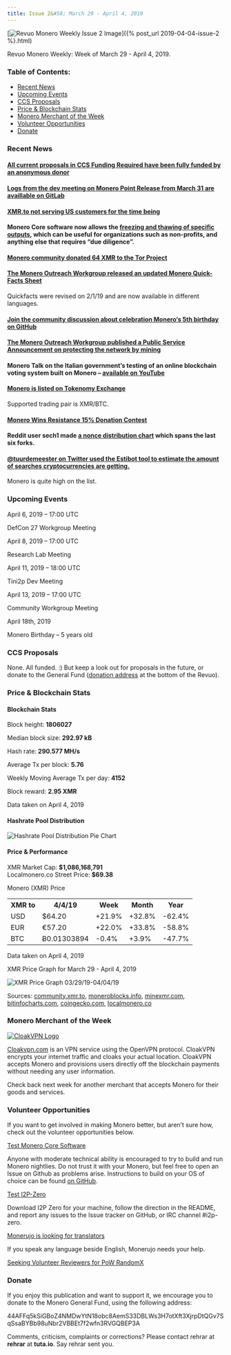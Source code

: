 ```yaml
---
title: Issue 2&#58; March 29 - April 4, 2019
---
```

[<img src="/img/img-issue2.jpg" alt="Revuo Monero Weekly Issue 2 Image">]({% post_url 2019-04-04-issue-2 %}.html)

Revuo Monero Weekly: Week of March 29 - April 4, 2019.
<!--more-->

<h3>Table of Contents:</h3>
<ul class="contents">
    <li><a href="#news">Recent News</a></li>
    <li><a href="#events">Upcoming Events</a></li>
    <li><a href="#proposals">CCS Proposals</a></li>
    <li><a href="#stats">Price & Blockchain Stats</a></li>
    <li><a href="#merchant">Monero Merchant of the Week</a></li>
    <li><a href="#volunteer">Volunteer Opportunities</a></li>
    <li><a href="#donate">Donate</a></li>
</ul>


<h3 id="news">Recent News</h3>

<div class="newsbyte">
    <h4>
        <a href="https://www.reddit.com/r/Monero/comments/b7s97g/some_generous_donors_topped_off_all_of_the/" target="_blank">All current proposals in CCS Funding Required have been fully funded by an anonymous donor</a>
    </h4>
</div>

<div class="newsbyte">
    <h4>
        <a href="https://repo.getmonero.org/monero-project/monero-site/blob/989dfe4db6d25e64b997f203bcb9fa913ccc5120/_posts/2019-03-31-logs-for-the-dev-meeting-held-on-2019-03-31.md" target="_blank">Logs from the dev meeting on Monero Point Release from March 31 are availlable on GitLab</a>
    </h4>
</div>

<div class="newsbyte">
    <h4>
        <a href="https://www.reddit.com/r/Monero/comments/b73rng/xmrto_not_serving_us_customers_for_the_time_being/" target="_blank">XMR.to not serving US customers for the time being</a>
    </h4>
</div>

<div class="newsbyte">
    <h4>
        Monero Core software now allows the <a href="https://twitter.com/JEhrenhofer/status/1112745292301041664" target="_blank">freezing and thawing of specific outputs</a>, which can be useful for organizations such as non-profits, and anything else that requires “due diligence”.
    </h4>
</div>

<div class="newsbyte">
    <h4>
        <a href="https://twitter.com/elkakai/status/1113139958716469249" target="_blank">Monero community donated 64 XMR to the Tor Project</a>
    </h4>
</div>

<div class="newsbyte">
    <h4>
        <a href="https://www.reddit.com/r/Monero/comments/b6pbhj/monero_quickfacts_sheet_revised_212019/" target="_blank">The Monero Outreach Workgroup released an updated Monero Quick-Facts Sheet</a>
    </h4>
    <p>Quickfacts were revised on 2/1/19 and are now available in different languages.</p>
</div>

<div class="newsbyte">
    <h4>
        <a href="https://github.com/monero-project/meta/issues/324" target="_blank">Join the community discussion about celebration Monero‘s 5th birthday on GitHub</a>
    </h4>
</div>

<div class="newsbyte">
    <h4>
        <a href="https://www.monerooutreach.org/mine-to-support-the-network.php" target="_blank">The Monero Outreach Workgroup published a Public Service Announcement on protecting the network by mining</a>
    </h4> 
</div>

<div class="newsbyte">
    <h4>
        Monero Talk on the Italian government’s testing of an online blockchain voting system built on Monero – <a href="https://www.youtube.com/watch?v=LLabc2nPE7o" target="_blank">available on YouTube</a>
    </h4>
</div>
 

<div class="newsbyte">
    <h4><a href="https://www.reddit.com/r/Monero/comments/b7z8g0/monero_listed_on_tokenomy_exchange/" target="_blank">Monero is listed on Tokenomy Exchange</a></h4>
    <p>Supported trading pair is XMR/BTC.</p>
</div>

<div class="newsbyte">
    <h4>
        <a href="https://medium.com/resistanceio/monero-wins-the-donation-contest-e1e7f771ac12" target="_blank">Monero Wins Resistance 15% Donation Contest</a>
    </h4>
</div>

<div class="newsbyte">
    <h4>
        Reddit user sech1 made <a href="https://cdn.discordapp.com/attachments/494821900711886848/561498176973045770/nonces.png" target="_blank">a nonce distribution chart</a> which spans the last six forks.
    </h4>
</div>

<div class="newsbyte">
    <h4>
        <a href="https://twitter.com/TuurDemeester/status/1111131198020112385" target="_blank">@tuurdemeester on Twitter used the Estibot tool to estimate the amount of searches cryptocurrencies are getting.</a>
    </h4>
    <p>Monero is quite high on the list.</p>
</div>

<h3 id="events">Upcoming Events</h3>

<div class="event">
    <p class="date">April 6, 2019 – 17:00 UTC</p>
    <p>DefCon 27 Workgroup Meeting</p>
</div>

<div class="event">
    <p class="date" markdown="1">April 8, 2019 – 17:00 UTC</p>
    <p markdown="1">Research Lab Meeting</p>
</div>

<div class="event">
    <p class="date" markdown="1">April 11, 2019 – 18:00 UTC</p>
    <p markdown="1">Tini2p Dev Meeting</p>
</div>

<div class="event">
    <p class="date" markdown="1">April 13, 2019 – 17:00 UTC</p>
    <p markdown="1">Community Workgroup Meeting</p>
</div>

<div class="event">
    <p class="date" markdown="1">April 18th, 2019</p>
    <p markdown="1">Monero Birthday – 5 years old</p>
</div>

<h3 id="proposals">CCS Proposals</h3>

None. All funded. :) But keep a look out for proposals in the future, or donate to the General Fund (<a href="#donate">donation address</a> at the bottom of the Revuo).

<h3 id="stats">Price & Blockchain Stats</h3>

<h4 class="stat">Blockchain Stats</h4>

<div class="bcstats">
    <p>Block height: <b>1806027</b></p>
    <p>Median block size: <b>292.97 kB</b></p>
    <p>Hash rate: <b>290.577 MH/s</b></p>
    <p>Average Tx per block: <b>5.76</b></p>
    <p>Weekly Moving Average Tx per day: <b>4152</b></p>
    <p>Block reward: <b>2.95 XMR</b></p>
</div>
<p class="note">Data taken on April 4, 2019</p>

<h4 class="stat">Hashrate Pool Distribution</h4>
<p><img src="/img/hashrate-pool-distribution-0404.png" alt="Hashrate Pool Distribution Pie Chart"/></p>

<h4 class="stat">Price & Performance</h4>

<div class="price-intro">XMR Market Cap:  <b>$1,086,168,791</b><br>Localmonero.co Street Price: <b>$69.38</b></div>

<p class="table-title">Monero (XMR) Price</p>
<table class="price-table">
  <tr class="row1">
    <th>XMR to</th>
    <th>4/4/19</th>
    <th>Week</th>
    <th>Month</th>
    <th>Year</th>
  </tr>
  <tr>
    <td data-th="XMR to">USD</td>
    <td data-th="03/29/19">$64.20</td>
    <td data-th="Week" class="green">+21.9%</td>
    <td data-th="Month" class="green">+32.8%</td>
    <td data-th="Year" class="red">-62.4%</td>
  </tr>
  <tr class="row3">
    <td data-th="XMR to">EUR</td>
    <td data-th="03/29/19">€57.20</td>
    <td data-th="Week" class="green">+22.0%</td>
    <td data-th="Month" class="green">+33.8%</td>
    <td data-th="Year" class="red">-58.8%</td>
  </tr>
  <tr>
    <td data-th="XMR to">BTC</td>
    <td data-th="03/29/19">Ƀ0.01303894</td>
    <td data-th="Week" class="red">-0.4%</td>
    <td data-th="Month" class="green">+3.9%</td>
    <td data-th="Year" class="red">-47.7%</td>
  </tr>
</table>
<p class="note">Data taken on April 4, 2019</p>

<p class="table-title">XMR Price Graph for March 29 - April 4, 2019</p>

![XMR Price Graph 03/29/19-04/04/19](/img/weekly-chart-0404.png "XMR Price Graph 03/22/19-03/29/19") 

Sources: <a href="https://community.xmr.to/explorer/mainnet/" target="_blank">community.xmr.to</a>, <a href="https://moneroblocks.info/stats/transaction-stats" target="_blank">moneroblocks.info</a>, <a href="https://minexmr.com/pools.html" target="_blank">minexmr.com</a>, <a href="https://bitinfocharts.com/monero/" target="_blank">bitinfocharts.com</a>, <a href="https://www.coingecko.com/" target="_blank">coingecko.com</a>, <a href="https://localmonero.co/" target="_blank">localmonero.co</a>

<h3 id="merchant">Monero Merchant of the Week</h3>

<a href="http://cloakvpn.com/" target="_blank"><img src="/img/cloakvpnlogo.jpg" alt="CloakVPN Logo" class="merchant-img" id="cloakvpn"></a>

<a href="http://cloakvpn.com/" target="_blank">Cloakvpn.com</a> is an VPN service using the OpenVPN protocol. CloakVPN encrypts your internet traffic and cloaks your actual location. CloakVPN accepts Monero and provisions users directly off the blockchain payments without needing any user information.

Check back next week for another merchant that accepts Monero for their goods and services.

<h3 id="volunteer">Volunteer Opportunities</h3>

<p>If you want to get involved in making Monero better, but aren’t sure how, check out the volunteer opportunities below.</p>

<p class="date"><a href="https://github.com/monero-project/monero" target="_blank">Test Monero Core Software</a></p>
<p>Anyone with moderate technical ability is encouraged to try to build and run Monero nightlies. Do not trust it with your Monero, but feel free to open an Issue on Github as problems arise. Instructions to build on your OS of choice can be found <a href="https://github.com/monero-project/monero#compiling-monero-from-source" target="_blank">on GitHub</a>. </p>

<p class="date"><a href="https://github.com/i2p-zero/i2p-zero/releases" target="_blank">Test I2P-Zero</a></p>
<p>Download I2P Zero for your machine, follow the direction in the README, and report any issues to the Issue tracker on GitHub, or IRC channel #i2p-zero.</p>

<p class="date"><a href="https://www.reddit.com/r/Monero/comments/b11aec/call_for_contributors_new_strings_for_monerujo_we/" target="_blank">Monerujo is looking for translators</a></p>
<p>If you speak any language beside English, Monerujo needs your help.</p>  

<p><a href="https://www.reddit.com/r/Monero/comments/b5fe5j/psa_seeking_volunteer_reviewers_for_pow_randomx/" target="_blank">Seeking Volunteer Reviewers for PoW RandomX</a></p>

<h3 id="donate">Donate</h3>

<p markdown="1">If you enjoy this publication and want to support it, we encourage you to donate to the Monero General Fund, using the following address:</p>

<p class="address" markdown="1">44AFFq5kSiGBoZ4NMDwYtN18obc8AemS33DBLWs3H7otXft3XjrpDtQGv7SqSsaBYBb98uNbr2VBBEt7f2wfn3RVGQBEP3A</p>

<!--p><a href="monero:44AFFq5kSiGBoZ4NMDwYtN18obc8AemS33DBLWs3H7otXft3XjrpDtQGv7SqSsaBYBb98uNbr2VBBEt7f2wfn3RVGQBEP3A" class="qr"><img src="/img/donate-monero.png"></a></p-->

Comments, criticism, complaints or corrections? Please contact rehrar at **rehrar** at **tuta.io**. Say rehrar sent you.